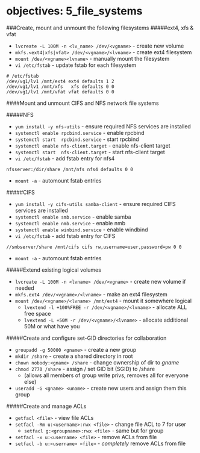 # objectives: 5_file_systems

###Create, mount and unmount the following filesystems
#####ext4, xfs & vfat
- `lvcreate -L 100M -n <lv_name> /dev/<vgname>` - create new volume
- `mkfs.<ext4|xfs|vfat> /dev/<vgname>/<lvname>` - create ext4 filesystem
- `mount /dev/<vgname><lvname>`                 - manually mount the filesystem
- `vi /etc/fstab`                               - update fstab for each filesystem

```
# /etc/fstab
/dev/vg1/lv1 /mnt/ext4 ext4 defaults 1 2
/dev/vg1/lv1 /mnt/xfs   xfs defaults 0 0
/dev/vg1/lv1 /mnt/vfat vfat defaults 0 0
```

####Mount and unmount CIFS and NFS network file systems

#####NFS
- `yum install -y nfs-utils`           - ensure required NFS services are installed
- `systemctl enable rpcbind.service`   - enable rpcbind
- `systemctl start  rpcbind.service`   - start rpcbind
- `systemctl enable nfs-client.target` - enable nfs-client target
- `systemctl start  nfs-client.target` - start nfs-client target
- `vi /etc/fstab`                      - add fstab entry for nfs4

```
nfsserver:/dir/share /mnt/nfs nfs4 defaults 0 0
```
- `mount -a` - automount fstab entries

#####CIFS
- `yum install -y cifs-utils samba-client` - ensure required CIFS services are installed
- `systemctl enable smb.service`           - enable samba
- `systemctl enable nmb.service`           - enable nmb
- `systemctl enable winbind.service`       - enable windbind
- `vi /etc/fstab`                          - add fstab entry for CIFS

```
//smbserver/share /mnt/cifs cifs rw,username=user,password=pw 0 0
```
- `mount -a` - automount fstab entries

#####Extend existing logical volumes
- `lvcreate -L 100M -n <lvname> /dev/<vgname>`        - create new volume if needed
- `mkfs.ext4 /dev/<vgname>/<lvname>`                  - make an ext4 filesystem
- `mount /dev/<vgname>/<lvname> /mnt/ext4`            - mount it somewhere logical
  - `lvextend -l +100%FREE -r /dev/<vgname>/<lvname>` - allocate ALL free space
  - `lvextend -L +50M -r /dev/<vgname>/<lvname>`      - allocate additional 50M or what have you

#####Create and configure set-GID directories for collaboration
- `groupadd -g 50000 <gname>`   - create a new group
- `mkdir /share`                - create a shared directory in root
- `chown nobody:<gname> /share` - change ownership of dir to *gname*
- `chmod 2770 /share`           - assign / set GID bit (SGID) to /share
  - (allows all members of group write privs, removes all for everyone else)
- `useradd -G <gname> <uname>`  - create new users and assign them this group

#####Create and manage ACLs
- `getfacl <file>`                      - view file ACLs
- `setfacl -Rm u:<username>:rwx <file>` - change file ACL to 7 for user
  - `setfacl g:<groupname>:rwx <file>`  - same but for group
- `setfacl -x u:<username> <file>`      - remove ACLs from file
- `setfacl -b u:<username> <file>`      - *completely* remove ACLs from file

